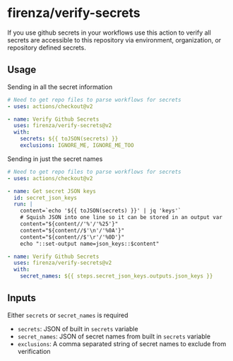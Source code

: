 # firenza/verify-secrets

If you use github secrets in your workflows use this action to verify all secrets are accessible to this repository via environment, organization, or repository defined secrets.

## Usage

Sending in all the secret information

```yml
# Need to get repo files to parse workflows for secrets
- uses: actions/checkout@v2

- name: Verify Github Secrets
  uses: firenza/verify-secrets@v2
  with:
    secrets: ${{ toJSON(secrets) }}
    exclusions: IGNORE_ME, IGNORE_ME_TOO
```

Sending in just the secret names

```yml
# Need to get repo files to parse workflows for secrets
- uses: actions/checkout@v2

- name: Get secret JSON keys
  id: secret_json_keys
  run: |
    content=`echo '${{ toJSON(secrets) }}' | jq 'keys'`
    # Squish JSON into one line so it can be stored in an output var
    content="${content//'%'/'%25'}"
    content="${content//$'\n'/'%0A'}"
    content="${content//$'\r'/'%0D'}"
    echo "::set-output name=json_keys::$content"

- name: Verify Github Secrets
  uses: firenza/verify-secrets@v2
  with:
    secret_names: ${{ steps.secret_json_keys.outputs.json_keys }}
```

## Inputs
  Either `secrets` or `secret_names` is required

- `secrets`: JSON of built in `secrets` variable
- `secret_names`: JSON of secret names from built in `secrets` variable
- `exclusions`: A comma separated string of secret names to exclude from verification
